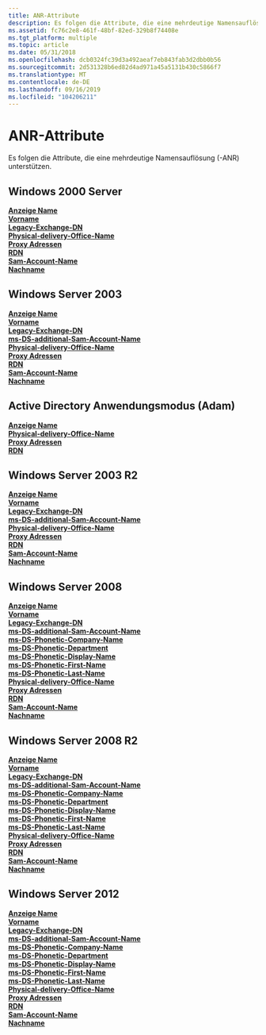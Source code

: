 ```yaml
---
title: ANR-Attribute
description: Es folgen die Attribute, die eine mehrdeutige Namensauflösung (-ANR) unterstützen.
ms.assetid: fc76c2e8-461f-48bf-82ed-329b8f74408e
ms.tgt_platform: multiple
ms.topic: article
ms.date: 05/31/2018
ms.openlocfilehash: dcb0324fc39d3a492aeaf7eb843fab3d2dbb0b56
ms.sourcegitcommit: 2d531328b6ed82d4ad971a45a5131b430c5866f7
ms.translationtype: MT
ms.contentlocale: de-DE
ms.lasthandoff: 09/16/2019
ms.locfileid: "104206211"
---
```

# <a name="anr-attributes"></a>ANR-Attribute

Es folgen die Attribute, die eine mehrdeutige Namensauflösung (-ANR) unterstützen.

## <a name="windows-2000-server"></a>Windows 2000 Server

<dl>

[**Anzeige Name**](a-displayname.md)  
[**Vorname**](a-givenname.md)  
[**Legacy-Exchange-DN**](a-legacyexchangedn.md)  
[**Physical-delivery-Office-Name**](a-physicaldeliveryofficename.md)  
[**Proxy Adressen**](a-proxyaddresses.md)  
[**RDN**](a-name.md)  
[**Sam-Account-Name**](a-samaccountname.md)  
[**Nachname**](a-sn.md)  
</dl>

## <a name="windows-server-2003"></a>Windows Server 2003

<dl>

[**Anzeige Name**](a-displayname.md)  
[**Vorname**](a-givenname.md)  
[**Legacy-Exchange-DN**](a-legacyexchangedn.md)  
[**ms-DS-additional-Sam-Account-Name**](a-msds-additionalsamaccountname.md)  
[**Physical-delivery-Office-Name**](a-physicaldeliveryofficename.md)  
[**Proxy Adressen**](a-proxyaddresses.md)  
[**RDN**](a-name.md)  
[**Sam-Account-Name**](a-samaccountname.md)  
[**Nachname**](a-sn.md)  
</dl>

## <a name="active-directory-application-mode-adam"></a>Active Directory Anwendungsmodus (Adam)

<dl>

[**Anzeige Name**](a-displayname.md)  
[**Physical-delivery-Office-Name**](a-physicaldeliveryofficename.md)  
[**Proxy Adressen**](a-proxyaddresses.md)  
[**RDN**](a-name.md)  
</dl>

## <a name="windows-server-2003-r2"></a>Windows Server 2003 R2

<dl>

[**Anzeige Name**](a-displayname.md)  
[**Vorname**](a-givenname.md)  
[**Legacy-Exchange-DN**](a-legacyexchangedn.md)  
[**ms-DS-additional-Sam-Account-Name**](a-msds-additionalsamaccountname.md)  
[**Physical-delivery-Office-Name**](a-physicaldeliveryofficename.md)  
[**Proxy Adressen**](a-proxyaddresses.md)  
[**RDN**](a-name.md)  
[**Sam-Account-Name**](a-samaccountname.md)  
[**Nachname**](a-sn.md)  
</dl>

## <a name="windows-server-2008"></a>Windows Server 2008

<dl>

[**Anzeige Name**](a-displayname.md)  
[**Vorname**](a-givenname.md)  
[**Legacy-Exchange-DN**](a-legacyexchangedn.md)  
[**ms-DS-additional-Sam-Account-Name**](a-msds-additionalsamaccountname.md)  
[**ms-DS-Phonetic-Company-Name**](a-msds-phoneticcompanyname.md)  
[**ms-DS-Phonetic-Department**](a-msds-phoneticdepartment.md)  
[**ms-DS-Phonetic-Display-Name**](a-msds-phoneticdisplayname.md)  
[**ms-DS-Phonetic-First-Name**](a-msds-phoneticfirstname.md)  
[**ms-DS-Phonetic-Last-Name**](a-msds-phoneticlastname.md)  
[**Physical-delivery-Office-Name**](a-physicaldeliveryofficename.md)  
[**Proxy Adressen**](a-proxyaddresses.md)  
[**RDN**](a-name.md)  
[**Sam-Account-Name**](a-samaccountname.md)  
[**Nachname**](a-sn.md)  
</dl>

## <a name="windows-server-2008-r2"></a>Windows Server 2008 R2

<dl>

[**Anzeige Name**](a-displayname.md)  
[**Vorname**](a-givenname.md)  
[**Legacy-Exchange-DN**](a-legacyexchangedn.md)  
[**ms-DS-additional-Sam-Account-Name**](a-msds-additionalsamaccountname.md)  
[**ms-DS-Phonetic-Company-Name**](a-msds-phoneticcompanyname.md)  
[**ms-DS-Phonetic-Department**](a-msds-phoneticdepartment.md)  
[**ms-DS-Phonetic-Display-Name**](a-msds-phoneticdisplayname.md)  
[**ms-DS-Phonetic-First-Name**](a-msds-phoneticfirstname.md)  
[**ms-DS-Phonetic-Last-Name**](a-msds-phoneticlastname.md)  
[**Physical-delivery-Office-Name**](a-physicaldeliveryofficename.md)  
[**Proxy Adressen**](a-proxyaddresses.md)  
[**RDN**](a-name.md)  
[**Sam-Account-Name**](a-samaccountname.md)  
[**Nachname**](a-sn.md)  
</dl>

## <a name="windows-server-2012"></a>Windows Server 2012

<dl>

[**Anzeige Name**](a-displayname.md)  
[**Vorname**](a-givenname.md)  
[**Legacy-Exchange-DN**](a-legacyexchangedn.md)  
[**ms-DS-additional-Sam-Account-Name**](a-msds-additionalsamaccountname.md)  
[**ms-DS-Phonetic-Company-Name**](a-msds-phoneticcompanyname.md)  
[**ms-DS-Phonetic-Department**](a-msds-phoneticdepartment.md)  
[**ms-DS-Phonetic-Display-Name**](a-msds-phoneticdisplayname.md)  
[**ms-DS-Phonetic-First-Name**](a-msds-phoneticfirstname.md)  
[**ms-DS-Phonetic-Last-Name**](a-msds-phoneticlastname.md)  
[**Physical-delivery-Office-Name**](a-physicaldeliveryofficename.md)  
[**Proxy Adressen**](a-proxyaddresses.md)  
[**RDN**](a-name.md)  
[**Sam-Account-Name**](a-samaccountname.md)  
[**Nachname**](a-sn.md)  
</dl>

 

 




